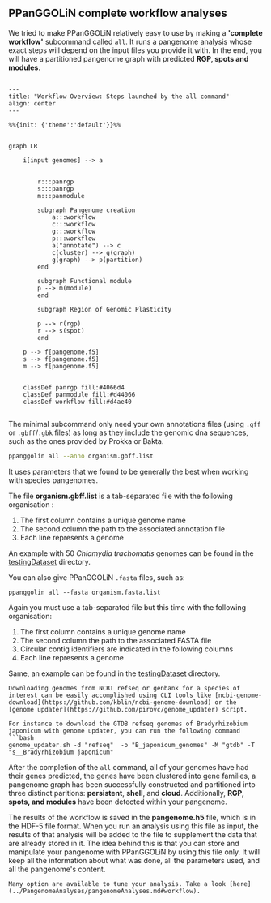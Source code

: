 ## PPanGGOLiN complete workflow analyses

We tried to make PPanGGOLiN relatively easy to use by making a **'complete workflow'** subcommand called `all`. 
It runs a pangenome analysis whose exact steps will depend on the input files you provide it with.
In the end, you will have a partitioned pangenome graph with predicted **RGP, spots and modules**. 

[//]: # (### PPanGGOLiN: Pangenome analyses from list of annotated files)



```{mermaid}

---
title: "Workflow Overview: Steps launched by the all command"
align: center
---

%%{init: {'theme':'default'}}%%


graph LR

    i[input genomes] --> a
   

        r:::panrgp
        s:::panrgp
        m:::panmodule

        subgraph Pangenome creation
            a:::workflow
            c:::workflow
            g:::workflow
            p:::workflow
            a("annotate") --> c
            c(cluster) --> g(graph)
            g(graph) --> p(partition)
        end

        subgraph Functional module
        p --> m(module)
        end
        
        subgraph Region of Genomic Plasticity
        
        p --> r(rgp)
        r --> s(spot)
        end

    p --> f[pangenome.f5]
    s --> f[pangenome.f5]
    m --> f[pangenome.f5]

        
    classDef panrgp fill:#4066d4
    classDef panmodule fill:#d44066
    classDef workflow fill:#d4ae40


```

The minimal subcommand only need your own annotations files (using `.gff` or `.gbff`/`.gbk` files) 
as long as they include the genomic dna sequences, such as the ones provided by Prokka or Bakta.
 
```bash
ppanggolin all --anno organism.gbff.list
```

It uses parameters that we found to be generally the best when working with species pangenomes.

The file **organism.gbff.list** is a tab-separated file with the following organisation :

1. The first column contains a unique genome name
2. The second column the path to the associated annotation file
3. Each line represents a genome

An example with 50 _Chlamydia trachomatis_ genomes can be found in the [testingDataset](https://github.com/labgem/PPanGGOLiN/blob/master/testingDataset/organisms.gbff.list) directory.

[//]: # (### PPanGGOLiN: Pangenome analyses from list of fasta files)
You can also give PPanGGOLiN `.fasta` files, such as:

```
ppanggolin all --fasta organism.fasta.list
```

Again you must use a tab-separated file but this time with the following organisation:

1. The first column contains a unique genome name
2. The second column the path to the associated FASTA file
3. Circular contig identifiers are indicated in the following columns
4. Each line represents a genome

Same, an example can be found in the [testingDataset](https://github.com/labgem/PPanGGOLiN/blob/master/testingDataset/organisms.fasta.list) directory.

```{tip}
Downloading genomes from NCBI refseq or genbank for a species of interest can be easily accomplished using CLI tools like [ncbi-genome-download](https://github.com/kblin/ncbi-genome-download) or the [genome updater](https://github.com/pirovc/genome_updater) script.

For instance to download the GTDB refseq genomes of Bradyrhizobium japonicum with genome updater, you can run the following command 
```bash
genome_updater.sh -d "refseq"  -o "B_japonicum_genomes" -M "gtdb" -T "s__Bradyrhizobium japonicum"
```


After the completion of the `all` command, all of your genomes have had their genes predicted, the genes have been clustered into gene families, a pangenome graph has been successfully constructed and partitioned into three distinct paritions: **persistent**, **shell**, and **cloud**. Additionally, **RGP, spots, and modules** have been detected within your pangenome.

The results of the workflow is saved in the  **pangenome.h5** file, which is in the HDF-5 file format.
When you run an analysis using this file as input, the results of that analysis will be added to the file to supplement the data that are already stored in it. 
The idea behind this is that you can store and manipulate your pangenome with PPanGGOLiN by using this file only. It will keep all the information about what was done, all the parameters used, and all the pangenome's content.

```{tip}
Many option are available to tune your analysis. Take a look [here](../PangenomeAnalyses/pangenomeAnalyses.md#workflow).
```
